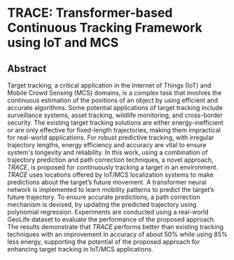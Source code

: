 # TRACE: Transformer-based Continuous Tracking Framework using IoT and MCS
## Abstract
Target tracking, a critical application in the Internet of Things (IoT) and Mobile Crowd Sensing (MCS) domains, is a complex task that involves the continuous estimation of the positions of an object by using efficient and accurate algorithms. Some potential applications of target tracking include surveillance systems, asset tracking, wildlife monitoring, and cross-border security. The existing target tracking solutions are either energy-inefficient or are only effective for fixed-length trajectories, making them impractical for real-world applications.  For robust predictive tracking, with irregular trajectory lengths, energy efficiency and accuracy are vital to ensure system's longevity and reliability. In this work, using a combination of trajectory prediction and path correction techniques, a novel approach, _TRACE_, is proposed for continuously tracking a target in an environment. _TRACE_ uses locations offered by IoT/MCS localization systems to make predictions about the target’s future movement. A transformer neural network is implemented to learn mobility patterns to predict the target’s future trajectory. To ensure accurate predictions, a path correction mechanism is devised, by updating the predicted trajectory using polynomial regression. Experiments are conducted using a real-world GeoLife dataset to evaluate the performance of the proposed approach. The results demonstrate that _TRACE_ performs better than existing tracking techniques with an improvement in accuracy of about 50% while using 85% less energy, supporting the potential of the proposed approach for enhancing target tracking in IoT/MCS applications.
